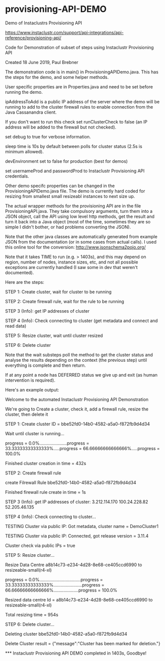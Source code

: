 # provisioning-API-DEMO
Demo of Instaclustrs Provisioning API

https://www.instaclustr.com/support/api-integrations/api-reference/provisioning-api/

Code for Demonstration of subset of steps using Instaclustr Provisioning API

Created 18 June 2019, Paul Brebner

The demonstration code is in main() in ProvisioningAPIDemo.java. This has the steps for the demo, and some helper methods.

User specific properties are in Properties.java and need to be set before running the demo.

ipAddressToAdd is a public IP address of the server where the demo will be running to add to the cluster firewall rules to enable connection from the Java Cassanandra client. 

If you don't want to run this check set runClusterCheck to false (an IP address will be added to the firewall but not checked).

set debug to true for verbose information.

sleep time is 10s by default between polls for cluster status (2.5s is minimum allowed).

devEnvironment set to false for production (best for demos)

set usernameProd and passwordProd to Instaclustr Provisioning API credentials.

Other demo specifc properties can be changed in the ProvisioningAPIDemo.java file.  The demo is currently hard coded for resizing from smallest small resizeabl instances to next size up.

The actual wrapper methods for the provisioning API are in the file ProvisioningAPI.java. They take compulsory arguments, turn them into a JSON object, call the API using low level http methods, get the result and turn it back into a Java object (most of the time, sometimes they are so simple I didn't bother, or had problems converting the JSON). 

Note that the other java classes are automatically generated from example JSON from the documentation (or in some cases from actual calls). I used this online tool for the conversion: http://www.jsonschema2pojo.org/

Note that it takes TIME to run (e.g. > 1403s), and this may depend on region, number of nodes, instance sizes, etc, and not all possible exceptions are currently handled (I saw some in dev that weren't documented).

Here are the steps:

STEP 1: Create cluster, wait for cluster to be running

STEP 2: Create firewall rule, wait for the rule to be running

STEP 3 (Info): get IP addresses of cluster

STEP 4 (Info): Check connecting to cluster (get metadata and connect and read data)

STEP 5: Resize cluster, wait until cluster resized

STEP 6: Delete cluster

Note that the wait substeps poll the method to get the cluster status and analyse the results depending on the context (the previous step) until everything is complete and then return.

If at any point a node has DEFERRED status we give up and exit (as human intervention is required).




Here's an example output:

Welcome to the automated Instaclustr Provisioning API Demonstration

We're going to Create a cluster, check it, add a firewall rule, resize the cluster, then delete it

STEP 1: Create cluster ID = bbe52fd0-14b0-4582-a5a0-f872fb9d4d34

Wait until cluster is running...

progress = 0.0%......................progress = 33.33333333333333%.....progress = 66.66666666666666%.....progress = 100.0%

Finished cluster creation in time = 432s

STEP 2: Create firewall rule

create Filrewall Rule bbe52fd0-14b0-4582-a5a0-f872fb9d4d34

Finished firewall rule create in time = 1s

STEP 3 (Info): get IP addresses of cluster: 3.212.114.170 100.24.228.82 52.205.46.135 

STEP 4 (Info): Check connecting to cluster...

TESTING Cluster via public IP: Got metadata, cluster name = DemoCluster1

TESTING Cluster via public IP: Connected, got release version = 3.11.4

Cluster check via public IPs = true

STEP 5: Resize cluster...

Resize Data Centre a8b14c73-e234-4d28-8e68-ce405ccd6990 to resizeable-small(r4-xl)

progress = 0.0%.................................progress = 33.33333333333333%.......................progress = 66.66666666666666%....................progress = 100.0%

Resized data centre Id = a8b14c73-e234-4d28-8e68-ce405ccd6990 to resizeable-small(r4-xl)

Total resizing time = 954s

STEP 6: Delete cluster...

Deleting cluster bbe52fd0-14b0-4582-a5a0-f872fb9d4d34

Delete Cluster result = {"message":"Cluster has been marked for deletion."}

*** Instaclustr Provisioning API DEMO completed in 1403s, Goodbye!
